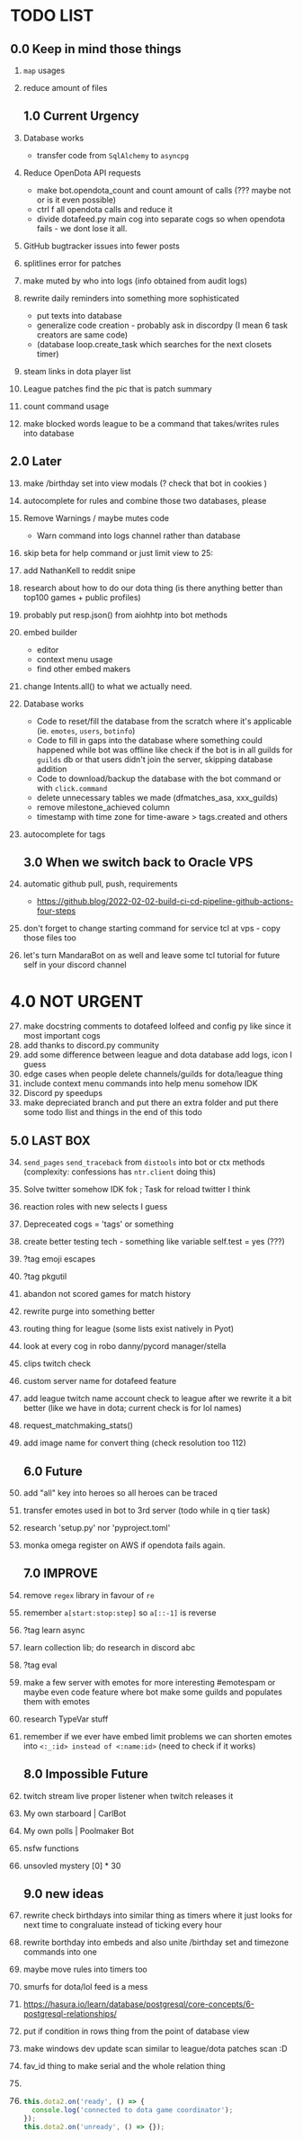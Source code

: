 # TODO LIST
   ## 0.0 Keep in mind those things
1. `map` usages
2. reduce amount of files

   ## 1.0 Current Urgency
3. Database works
   * transfer code from `SqlAlchemy` to `asyncpg`
4. Reduce OpenDota API requests 
   * make bot.opendota_count and count amount of calls (??? maybe not or is it even possible) 
   * ctrl f all opendota calls and reduce it
   * divide dotafeed.py main cog into separate cogs so when opendota fails - we dont lose it all.
5. GitHub bugtracker issues into fewer posts
6. splitlines error for patches
7. make muted by who into logs (info obtained from audit logs)
8. rewrite daily reminders into something more sophisticated 
    * put texts into database
    * generalize code creation - probably ask in discordpy (I mean 6 task creators are same code)
    * (database loop.create_task which searches for the next closets timer)
9. steam links in dota player list
10. League patches find the pic that is patch summary
11. count command usage
12. make blocked words league to be a command that takes/writes rules into database

   ## 2.0 Later 
13. make /birthday set into view modals (? check that bot in cookies )
14. autocomplete for rules and combine those two databases, please
15. Remove Warnings / maybe mutes code
    * Warn command into logs channel rather than database
16. skip beta for help command or just limit view to 25:
17. add NathanKell to reddit snipe
18. research about how to do our dota thing (is there anything better than top100 games + public profiles)
19. probably put resp.json() from aiohhtp into bot methods
20. embed builder
    * editor 
    * context menu usage 
    * find other embed makers
21. change Intents.all() to what we actually need.
22. Database works
    * Code to reset/fill the database from the scratch where it's applicable (ie. `emotes`, `users`, `botinfo`)
    * Code to fill in gaps into the database where something could happened while bot was offline like check if the bot is in all guilds for `guilds` db or that users didn't join the server, skipping database addition 
    * Code to download/backup the database with the bot command or with `click.command`
    * delete unnecessary tables we made (dfmatches_asa, xxx_guilds)
    * remove milestone_achieved column
    * timestamp with time zone for time-aware > tags.created and others
23. autocomplete for tags

    ## 3.0 When we switch back to Oracle VPS
24. automatic github pull, push, requirements
     * https://github.blog/2022-02-02-build-ci-cd-pipeline-github-actions-four-steps
25. don't forget to change starting command for service tcl at vps - copy those files too
26. let's turn MandaraBot on as well and leave some tcl tutorial for future self in your discord channel

   # 4.0 NOT URGENT
27. make docstring comments to dotafeed lolfeed and config py like since it most important cogs
28. add thanks to discord.py community
29. add some difference between league and dota database add logs, icon I guess
30. edge cases when people delete channels/guilds for dota/league thing
31. include context menu commands into help menu somehow IDK
32. Discord py speedups
33. make depreciated branch and put there an extra folder and put there some todo llist and things in the end of this todo

   ## 5.0 LAST BOX
34. `send_pages` `send_traceback` from `distools` into bot or ctx methods (complexity: confessions has `ntr.client` doing this)
35. Solve twitter somehow IDK fok ; Task for reload twitter I think 
36. reaction roles with new selects I guess
37. Depreceated cogs = 'tags' or something
38. create better testing tech - something like variable self.test = yes (???)
39. ?tag emoji escapes 
40. ?tag pkgutil
41. abandon not scored games for match history
42. rewrite purge into something better
43. routing thing for league (some lists exist natively in Pyot)
44. look at every cog in robo danny/pycord manager/stella
45. clips twitch check 
46. custom server name for dotafeed feature
47. add league twitch name account check to league after we rewrite it a bit better (like we have in dota; current check is for lol names)
48. request_matchmaking_stats()
49. add image name for convert thing (check resolution too 112)

    ## 6.0 Future
50. add "all" key into heroes so all heroes can be traced
51. transfer emotes used in bot to 3rd server (todo while in q tier task)
52. research 'setup.py' nor 'pyproject.toml'
53. monka omega register on AWS if opendota fails again.

    ## 7.0 IMPROVE
54. remove `regex` library in favour of `re`
55. remember `a[start:stop:step]` so `a[::-1]` is reverse
56. ?tag learn async
57. learn collection lib; do research in discord abc
58. ?tag eval
59. make a few server with emotes for more interesting #emotespam or maybe even code feature where bot make some guilds and populates them with emotes
60. research TypeVar stuff
61. remember if we ever have embed limit problems we can shorten emotes into `<:_:id> instead of <:name:id>` (need to check if it works)

    ## 8.0 Impossible Future
62. twitch stream live proper listener when twitch releases it
63. My own starboard | CarlBot 
64. My own polls | Poolmaker Bot
65. nsfw functions
66. unsovled mystery [0] * 30

    ## 9.0 new ideas
67. rewrite check birthdays into similar thing as timers where it just looks for next time to congraluate instead of ticking every hour
68. rewrite borthday into embeds and also unite /birthday set and timezone commands into one 
69. maybe move rules into timers too
70. smurfs for dota/lol feed is a mess
71. https://hasura.io/learn/database/postgresql/core-concepts/6-postgresql-relationships/
72. put if condition in rows thing from the point of database view 
73. make windows dev update scan similar to league/dota patches scan :D
74. fav_id thing to make serial and the whole relation thing
75. 
75. ```typescript
    this.dota2.on('ready', () => {
      console.log('connected to dota game coordinator');
    });
    this.dota2.on('unready', () => {});
    ```